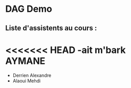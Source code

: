 # DAG Demo

## Liste d'assistents au cours :
<<<<<<< HEAD
-ait m'bark AYMANE
=======
- Derrien Alexandre
- Alaoui Mehdi